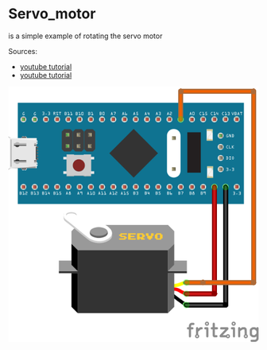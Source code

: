 # Servo_motor

is a simple example of rotating the servo motor

Sources:
- [youtube tutorial](https://www.youtube.com/watch?v=TAAaE7cHdMQ)
- [youtube tutorial](https://www.youtube.com/watch?v=WMS0t9WGqVw&t=153s)

![alt text](https://github.com/Dannyrevenger/RoboMaster-Internal_Competition/blob/main/image/Servo_motor.png)